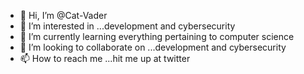 - 👋 Hi, I’m @Cat-Vader
- 👀 I’m interested in ...development and cybersecurity
- 🌱 I’m currently learning everything pertaining to computer science
- 💞️ I’m looking to collaborate on ...development and cybersecurity
- 📫 How to reach me ...hit me up at twitter

<!---
Cat-Vader/Cat-Vader is a ✨ special ✨ repository because its `README.md` (this file) appears on your GitHub profile.
You can click the Preview link to take a look at your changes.
--->
